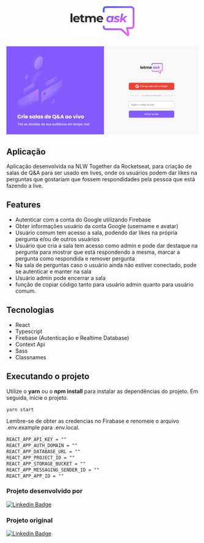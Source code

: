<h1 align="center">
  <img alt="GamePlay" height="80" title="Plant Manager" src="./src/assets/images/logo.svg" />
</h1>

![cover](./src/assets/images/letmeask-image.png)


## Aplicação

Aplicação desenvolvida na NLW Together da Rocketseat, para criação de salas de Q&A para ser usado em lives, onde os usuários podem dar likes na perguntas que gostariam que fossem respondidades pela pessoa que está fazendo a live.


## Features

 - Autenticar com a conta do Google utilizando Firebase
 - Obter informações usuário da conta Google (username e avatar)
 - Usuário comum tem acesso a sala, podendo dar likes na própria pergunta e/ou de outros usuários
 - Usuário que cria a sala tem acesso como admin e pode dar destaque na pergunta para mostrar que está respondendo a mesma, marcar a pergunta como respondida e remover pergunta
 - Na sala de perguntas caso o usuário ainda não estiver conectado, pode se autenticar e manter na sala
 - Usuário admin pode encerrar a sala
 - função de copiar código tanto para usuário admin quanto para usuário comum.


 ## Tecnologias
- React
- Typescript
- Firebase (Autenticação e Realtime Database)
- Context Api
- Sass
- Classnames

## Executando o projeto

Utilize o **yarn** ou o **npm install** para instalar as dependências do projeto.
Em seguida, inicie o projeto.

```
yarn start
```

Lembre-se de obter as credencias no Firabase e renomeie o arquivo .env.example para .env.local.
 
 ```
REACT_APP_API_KEY = ""
REACT_APP_AUTH_DOMAIN = ""
REACT_APP_DATABASE_URL = ""
REACT_APP_PROJECT_ID = ""
REACT_APP_STORAGE_BUCKET = ""
REACT_APP_MESSAGING_SENDER_ID = ""
REACT_APP_APP_ID = ""
```

### **Projeto desenvolvido por**
[![Linkedin Badge](https://img.shields.io/badge/-Joilson%20M%20S%20Lopes-6633cc?style=flat-square&logo=Linkedin&logoColor=white&link=https://www.linkedin.com/in/joilsonmslopes/)](https://www.linkedin.com/school/rocketseat/)
### **Projeto original**
[![Linkedin Badge](https://img.shields.io/badge/-Rocketseat-6633cc?style=flat-square&logo=Linkedin&logoColor=white&link=https://www.linkedin.com/in/joilsonmslopes/)](https://www.linkedin.com/in/joilsonmslopes/)